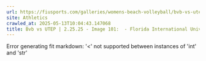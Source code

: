 ```yaml
---
url: https://fiusports.com/galleries/womens-beach-volleyball/bvb-vs-utep-2-25-25/image-101/356/62781
site: Athletics
crawled_at: 2025-05-13T10:04:43.147068
title: Bvb vs UTEP | 2.25.25 - Image 101:  - Florida International University
---
```


Error generating fit markdown: '<' not supported between instances of 'int' and 'str'